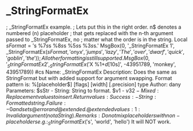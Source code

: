 # _StringFormatEx
; _StringFormatEx example.  ; Lets put this in the right order. n$ denotes a numbered (n) placeholder ; that gets replaced with the n-th argument passed to _StringFormatEx, no ; matter what the order is in the string. Local $sFormat = '%4$s %7$s %1$s %8$s %2$s %5$s %9$s %3$s %6$s.' MsgBox(0, '_StringFormatEx 1', _StringFormatEx($sFormat, 'onyx', 'jumps', 'lazy', 'The', 'over', 'dwarf', 'quick', 'goblin', 'the'))  ; All other formatting is still supported. MsgBox(0, '_StringFormatEx 2', _StringFormatEx('%3$X %1$+d [%2$10s]', -43951789, 'monkey', 43951789))  #cs Name:               _StringFormatEx Description:        Does the same as StringFormat but with added support for                     argument swapping. Format pattern is:                     %[placeholder$] [flags] [width] [.precision] type Author:             dany Parameters:         $sStr       - String: String to format.                     $v1 - $v32  - Mixed: Replacement values to insert. Return values:      Success:    - String: Formatted string.                     Failure:    - 0 and sets @error and @extended.                                   @extended values:                                   1:    Invalid argument (not a String). Remarks:            Do not mix placeholders with non-placeholders e.g.:                     _StringFormatEx('%s %1$s', 'world', 'hello')                     It will NOT work.
